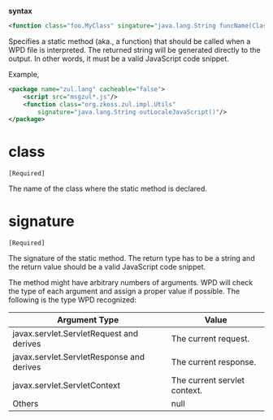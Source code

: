 **syntax**

```xml
<function class="foo.MyClass" singature="java.lang.String funcName(Class0, Class1)"/>
```

Specifies a static method (aka., a function) that should be called when
a WPD file is interpreted. The returned string will be generated
directly to the output. In other words, it must be a valid JavaScript
code snippet.

Example,

```xml
<package name="zul.lang" cacheable="false">
    <script src="msgzul*.js"/>
    <function class="org.zkoss.zul.impl.Utils"
        signature="java.lang.String outLocaleJavaScript()"/>
</package>
```

# class

`[Required]`

The name of the class where the static method is declared.

# signature

`[Required]`

The signature of the static method. The return type has to be a string
and the return value should be a valid JavaScript code snippet.

The method might have arbitrary numbers of arguments. WPD will check the
type of each argument and assign a proper value if possible. The
following is the type WPD recognized:

| Argument Type                             | Value                        |
|-------------------------------------------|------------------------------|
| javax.servlet.ServletRequest and derives  | The current request.         |
| javax.servlet.ServletResponse and derives | The current response.        |
| javax.servlet.ServletContext              | The current servlet context. |
| Others                                    | null                         |



